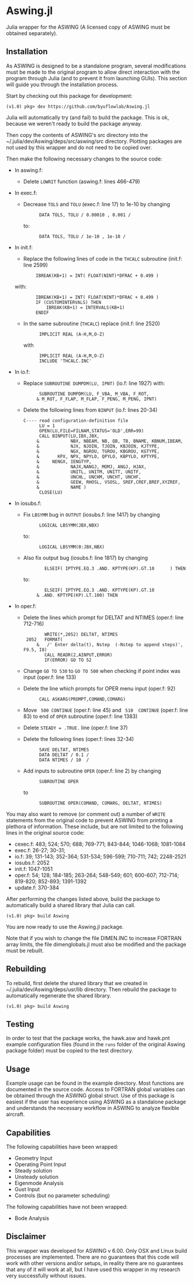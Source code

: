 # Aswing.jl

Julia wrapper for the ASWING (A licensed copy of ASWING must be obtained separately). 

## Installation

As ASWING is designed to be a standalone program, several modifications must be made to the original program to allow direct interaction with the program through Julia (and to prevent it from launching GUIs).  This section will guide you through the installation process.

Start by checking out this package for development:
```
(v1.0) pkg> dev https://github.com/byuflowlab/Aswing.jl
```
Julia will automatically try (and fail) to build the package. This is ok, because we weren't ready to build the package anyway.

Then copy the contents of ASWING's src directory into the ~/.julia/dev/Aswing/deps/src/aswing/src directory.  Plotting packages are not used by this wrapper and do not need to be copied over.

Then make the following necessary changes to the source code:

 * In aswing.f:
   * Delete `LOWRIT` function (aswing.f: lines 466-479)
   
 * In exec.f:
   * Decrease `TOLS` and `TOLU` (exec.f: line 17) to 1e-10 by changing 
     ```
           DATA TOLS, TOLU / 0.00010 , 0.001 /
     ```
     to:
     ```
           DATA TOLS, TOLU / 1e-10 , 1e-10 /
     ```
   
 * In init.f:
    * Replace the following lines of code in the `THCALC` subroutine (init.f: line 2599)
     ```
             IBREAK(KB+1) = INT( FLOAT(NINT)*DFRAC + 0.499 )
     ```
     with:
     ```
             IBREAK(KB+1) = INT( FLOAT(NINT)*DFRAC + 0.499 )
             IF (CUSTOMINTERVALS) THEN
                 IBREAK(KB+1) = INTERVALS(KB+1)
             ENDIF
     ```
   * In the same subroutine (`THCALC`) replace (init.f: line 2520)
     ```       
           IMPLICIT REAL (A-H,M,O-Z)
     ```
     with
     ```
           IMPLICIT REAL (A-H,M,O-Z)
           INCLUDE 'THCALC.INC'
     ```
     
 * In io.f:
   * Replace `SUBROUTINE DUMPDM(LU, IPNT)` (io.f: line 1927) with: 
     ```
           SUBROUTINE DUMPDM(LU, F_VBA, M_VBA, F_ROT, 
          & M_ROT, F_FLAP, M_FLAP, F_PENG, M_PENG, IPNT)
     ```
   * Delete the following lines from `BINPUT` (io.f: lines 20-34)
     ```
     C---- read configuration-definition file
           LU = 1
           OPEN(LU,FILE=FILNAM,STATUS='OLD',ERR=99)
           CALL BINPUT(LU,IBX,JBX,
          &            NBX, NBEAM, NB, QB, TB, BNAME, KBNUM,IBEAM,
          &            NJX, NJOIN, TJOIN, KBJOIN, KJTYPE,
          &            NGX, NGROU, TGROU, KBGROU, KGTYPE,
          &       KPX, NPX, NPYLO, QPYLO, KBPYLO, KPTYPE,
          &     NENGX, IENGTYP,
          &            NAJX,NANGJ, MOMJ, ANGJ, HJAX,
          &            UNITL, UNITM, UNITT, UNITF,
          &            UNCHL, UNCHM, UNCHT, UNCHF,
          &            GEEW, RHOSL, VSOSL, SREF,CREF,BREF,XYZREF,
          &            NAME )
           CLOSE(LU)
     ```
     
 * In iosubs.f:
   * Fix `LBSYMM` bug in `OUTPUT` (iosubs.f: line 1417) by changing
     ```
           LOGICAL LBSYMM(JBX,NBX)
     ```
     to:
     ```
           LOGICAL LBSYMM(0:JBX,NBX)
     ```
   * Also fix output bug (iosubs.f: line 1817) by changing
     ```
             ELSEIF( IPTYPE.EQ.3 .AND. KPTYPE(KP).GT.10      ) THEN
     ```
     to:
     ```
             ELSEIF( IPTYPE.EQ.3 .AND. KPTYPE(KP).GT.10
          & .AND. KPTYPE(KP).LT.100) THEN
     ```

 * In oper.f:
   * Delete the lines which prompt for DELTAT and NTIMES (oper.f: line 712-716)
     ```
             WRITE(*,2052) DELTAT, NTIMES
      2052   FORMAT(
          &   /' Enter delta(t), Nstep  (-Nstep to append steps)', F9.5, I8)
             CALL READR(2,AINPUT,ERROR)
             IF(ERROR) GO TO 52
     ```
     
   * Change ```GO TO 530``` to ```GO TO 500``` when checking if point index was input (oper.f: line 133)
     
   * Delete the line which prompts for OPER menu input (oper.f: 92)
     ```
           CALL ASKARG(PROMPT,COMAND,COMARG)
     ```

   * Move ` 500 CONTINUE` (oper.f: line 45) and ` 510  CONTINUE` (oper.f: line 83) to end of `OPER` subroutine (oper.f: line 1383)

   * Delete `STEADY = .TRUE.` line (oper.f: line 37)

   * Delete the following lines (oper.f: lines 32-34)
     ```
           SAVE DELTAT, NTIMES
           DATA DELTAT / 0.1 /
           DATA NTIMES / 10  /
     ```
   * Add inputs to subroutine `OPER` (oper.f: line 2) by changing 
     ```
           SUBROUTINE OPER 
     ```
     to
     ```
           SUBROUTINE OPER(COMAND, COMARG, DELTAT, NTIMES)
     ```
   
You may also want to remove (or comment out) a number of `WRITE` statements from the original code to prevent ASWING from printing a plethora of information.  These include, but are not limited to the following lines in the original source code:

   * cexec.f: 483; 524; 570; 688; 769-771; 843-844; 1046-1068; 1081-1084
   * exec.f: 26-27; 30-31;
   * io.f: 39; 131-143; 352-364; 531-534; 596-599; 710-711; 742; 2248-2521
   * iosubs.f: 2052
   * init.f: 1047-1051
   * oper.f: 54; 128; 184-185; 263-264; 548-549; 601; 600-607; 712-714; 819-820; 852-893; 1391-1392
   * update.f: 370-384
 
After performing the changes listed above, build the package to automatically build a shared library that Julia can call.
```
(v1.0) pkg> build Aswing
```

You are now ready to use the Aswing.jl package.

Note that if you wish to change the file DIMEN.INC to increase FORTRAN array limits, the file dimenglobals.jl must also be modified and the package must be rebuilt.

## Rebuilding

To rebuild, first delete the shared library that we created in ~/.julia/dev/Aswing/deps/usr/lib directory.  Then rebuild the package to automatically regenerate the shared library.
```
(v1.0) pkg> build Aswing
```

## Testing

In order to test that the package works, the hawk.asw and hawk.pnt example configuration files (found in the `runs` folder of the original Aswing package folder) must be copied to the test directory.

## Usage

Example usage can be found in the example directory.  Most functions are documented in the source code. Access to FORTRAN global variables can be obtained through the ASWING global struct. Use of this package is easiest if the user has experience using ASWING as a standalone package and understands the necessary workflow in ASWING to analyze flexible aircraft.  

## Capabilities

The following capabilities have been wrapped:
 * Geometry Input
 * Operating Point Input
 * Steady solution
 * Unsteady solution
 * Eigenmode Analysis
 * Gust Input
 * Controls (but no parameter scheduling)
 
The following capabilities have not been wrapped:
 * Bode Analysis

## Disclaimer

This wrapper was developed for ASWING v 6.00.  Only OSX and Linux build processes are implemented.  There are no guarantees that this code will work with other versions and/or setups, in reality there are no guarantees that any of it will work at all, but I have used this wrapper in my research very successfully without issues.

